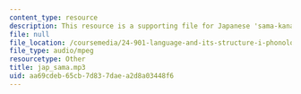 ```yaml
---
content_type: resource
description: This resource is a supporting file for Japanese 'sama-kana-gakusha'.
file: null
file_location: /coursemedia/24-901-language-and-its-structure-i-phonology-fall-2010/aa69cdeb65cb7d837daea2d8a03448f6_jap_sama.mp3
file_type: audio/mpeg
resourcetype: Other
title: jap_sama.mp3
uid: aa69cdeb-65cb-7d83-7dae-a2d8a03448f6
---
```

